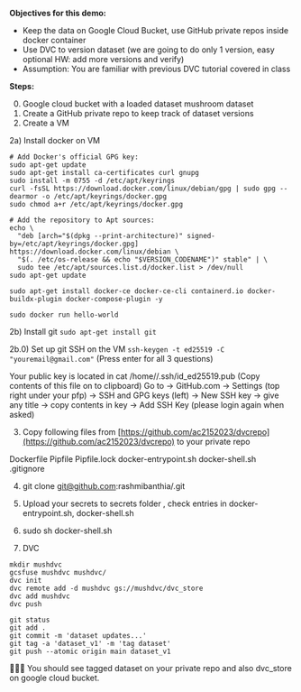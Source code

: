 **Objectives for this demo:**
- Keep the data  on Google Cloud Bucket, use GitHub private repos inside docker container
- Use DVC to version dataset (we are going to do only 1 version, easy optional HW: add more versions and verify)
- Assumption: You are familiar with previous DVC tutorial covered in class

**Steps:**

0) Google cloud bucket with a loaded dataset mushroom dataset
1) Create a GitHub private repo to keep track of dataset versions
2) Create a VM
   
  2a) Install docker on VM 

```
# Add Docker's official GPG key:
sudo apt-get update
sudo apt-get install ca-certificates curl gnupg
sudo install -m 0755 -d /etc/apt/keyrings
curl -fsSL https://download.docker.com/linux/debian/gpg | sudo gpg --dearmor -o /etc/apt/keyrings/docker.gpg
sudo chmod a+r /etc/apt/keyrings/docker.gpg

# Add the repository to Apt sources:
echo \
  "deb [arch="$(dpkg --print-architecture)" signed-by=/etc/apt/keyrings/docker.gpg] https://download.docker.com/linux/debian \
  "$(. /etc/os-release && echo "$VERSION_CODENAME")" stable" | \
  sudo tee /etc/apt/sources.list.d/docker.list > /dev/null
sudo apt-get update

sudo apt-get install docker-ce docker-ce-cli containerd.io docker-buildx-plugin docker-compose-plugin -y

sudo docker run hello-world

```
  2b) Install git 
  `sudo apt-get install git`

  2b.0) Set up git SSH on the VM
  `ssh-keygen -t ed25519 -C "youremail@gmail.com"`  (Press enter for all 3 questions) 

  Your public key is located in cat /home/<name>/.ssh/id_ed25519.pub (Copy contents of this file on to clipboard)
  Go to -> GitHub.com -> Settings (top right under your pfp)  -> SSH and GPG keys (left) -> New SSH key -> give any title -> copy contents in key -> Add SSH Key  (please login again when asked) 

3) Copy following files from [https://github.com/ac2152023/dvcrepo](https://github.com/ac2152023/dvcrepo) to your private repo

Dockerfile
Pipfile
Pipfile.lock
docker-entrypoint.sh
docker-shell.sh
.gitignore

4) git clone git@github.com:rashmibanthia/<privaterepo>.git

5) Upload your secrets to secrets folder , check entries in docker-entrypoint.sh, docker-shell.sh 

6) sudo sh docker-shell.sh

7) DVC
```   
mkdir mushdvc
gcsfuse mushdvc mushdvc/
dvc init
dvc remote add -d mushdvc gs://mushdvc/dvc_store
dvc add mushdvc  
dvc push

git status
git add .
git commit -m 'dataset updates...'
git tag -a 'dataset_v1' -m 'tag dataset'
git push --atomic origin main dataset_v1
```
🎉🎉🎉
You should see tagged dataset on your private repo and also dvc_store on google cloud bucket. 

